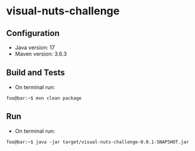 # visual-nuts-challenge

## Configuration
- Java version: 17
- Maven version: 3.6.3

## Build and Tests
- On terminal run: 
```console
foo@bar:~$ mvn clean package
```

## Run
- On terminal run: 
```console
foo@bar:~$ java -jar target/visual-nuts-challenge-0.0.1-SNAPSHOT.jar
```


